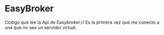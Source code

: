 # EasyBroker
Codigo que lee la Api de Easybroker.//
Es la primera vez que me conecto a una que no sea un servidor virtual.
